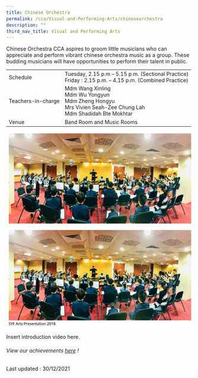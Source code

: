 ```yaml
---
title: Chinese Orchestra
permalink: /cca/Visual-and-Performing-Arts/chineseorchestra
description: ""
third_nav_title: Visual and Performing Arts
---
```

Chinese Orchestra CCA aspires to groom little musicians who can appreciate and perform vibrant chinese orchestra music as a group. These budding musicians will have opportunities to perform their talent in public.

|  |  |
|---|---|
| Schedule | Tuesday, 2.15 p.m – 5.15 p.m. (Sectional Practice)<br>Friday : 2.15 p.m. – 4.15 p.m. (Combined Practice) |
| Teachers-in-charge | Mdm Wang Xinling<br>Mdm Wu Yongyun <br>Mdm Zheng Hongyu <br>Mrs Vivien Seah-Zee Chung Lah<br>Mdm Shadidah Bte Mokhtar |
|  Venue | Band Room and Music Rooms  |

![](/images/cca14.png)

Insert introduction video here.

###### View our achievements [here](https://moe-sembawangpri-staging.netlify.app/our-students/non-academic-achievements/aesthetics) !

Last updated : 30/12/2021